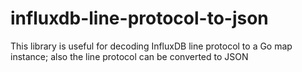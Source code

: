 # influxdb-line-protocol-to-json
This library is useful for decoding InfluxDB line protocol to a Go map instance; also the line protocol can be converted to JSON
